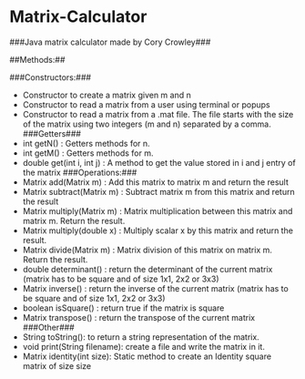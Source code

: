 # Matrix-Calculator
###Java matrix calculator made by Cory Crowley###

##Methods:##

###Constructors:###
* Constructor to create a matrix given m and n
* Constructor to read a matrix from a user using terminal or popups 
* Constructor to read a matrix from a .mat file. The file starts with the size of the matrix using two integers (m and n) separated by a comma. 
###Getters###
* int getN() : Getters methods for n.
* int getM() : Getters methods for m.
* double get(int i, int j) : A method to get the value stored in i and j entry of the matrix
###Operations:###
* Matrix add(Matrix m) : Add this matrix to matrix m and return the result
* Matrix subtract(Matrix m) : Subtract matrix m from  this matrix and return the result
* Matrix multiply(Matrix m) : Matrix multiplication between this matrix and matrix m. Return the result.
* Matrix multiply(double x) : Multiply scalar x by this matrix and return the result.
* Matrix divide(Matrix m) : Matrix division of this matrix on matrix m. Return the result.
* double determinant() : return the determinant of the current matrix (matrix has to be square and of size 1x1, 2x2 or 3x3)
* Matrix inverse() : return the inverse of the current matrix (matrix has to be square and of size 1x1, 2x2 or 3x3)
* boolean isSquare() : return true if the matrix is square
* Matrix transpose() : return the transpose of the current matrix
###Other###
* String toString(): to return a string representation of the matrix. 
* void print(String filename): create a file and write the matrix in it. 
* Matrix identity(int size): Static method to create an Identity square matrix of size size
